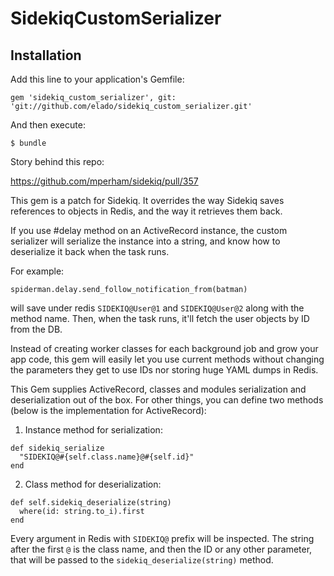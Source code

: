 # SidekiqCustomSerializer

## Installation

Add this line to your application's Gemfile:

    gem 'sidekiq_custom_serializer', git: 'git://github.com/elado/sidekiq_custom_serializer.git'


And then execute:

    $ bundle

Story behind this repo:

https://github.com/mperham/sidekiq/pull/357

This gem is a patch for Sidekiq. It overrides the way Sidekiq saves references to objects in Redis, and the way it retrieves them back.

If you use #delay method on an ActiveRecord instance, the custom serializer will serialize the instance into a string, and know how to deserialize it back when the task runs.

For example:

```
spiderman.delay.send_follow_notification_from(batman)
```

will save under redis `SIDEKIQ@User@1` and `SIDEKIQ@User@2` along with the method name. Then, when the task runs, it'll fetch the user objects by ID from the DB.

Instead of creating worker classes for each background job and grow your app code, this gem will easily let you use current methods without changing the parameters they get to use IDs nor storing huge YAML dumps in Redis.


This Gem supplies ActiveRecord, classes and modules serialization and deserialization out of the box. For other things, you can define two methods (below is the implementation for ActiveRecord):

1) Instance method for serialization:

```
def sidekiq_serialize
  "SIDEKIQ@#{self.class.name}@#{self.id}"
end
```

2) Class method for deserialization:

```
def self.sidekiq_deserialize(string)
  where(id: string.to_i).first
end
```

Every argument in Redis with `SIDEKIQ@` prefix will be inspected. The string after the first `@` is the class name, and then the ID or any other parameter, that will be passed to the `sidekiq_deserialize(string)` method.


